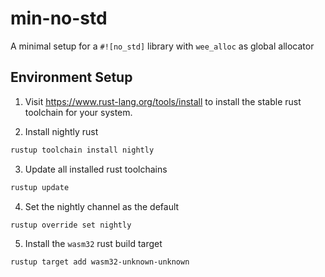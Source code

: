 # min-no-std

A minimal setup for a `#![no_std]` library with `wee_alloc` as global allocator

## Environment Setup

1. Visit <https://www.rust-lang.org/tools/install> to install the stable rust toolchain for your system.

2. Install nightly rust

```bash
rustup toolchain install nightly
```

3. Update all installed rust toolchains

```bash
rustup update
```

4. Set the nightly channel as the default

```bash
rustup override set nightly
```

5. Install the `wasm32` rust build target

```bash
rustup target add wasm32-unknown-unknown
```
